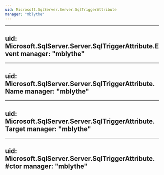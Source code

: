 ```yaml
---
uid: Microsoft.SqlServer.Server.SqlTriggerAttribute
manager: "mblythe"
---
```


---
uid: Microsoft.SqlServer.Server.SqlTriggerAttribute.Event
manager: "mblythe"
---

---
uid: Microsoft.SqlServer.Server.SqlTriggerAttribute.Name
manager: "mblythe"
---

---
uid: Microsoft.SqlServer.Server.SqlTriggerAttribute.Target
manager: "mblythe"
---

---
uid: Microsoft.SqlServer.Server.SqlTriggerAttribute.#ctor
manager: "mblythe"
---
